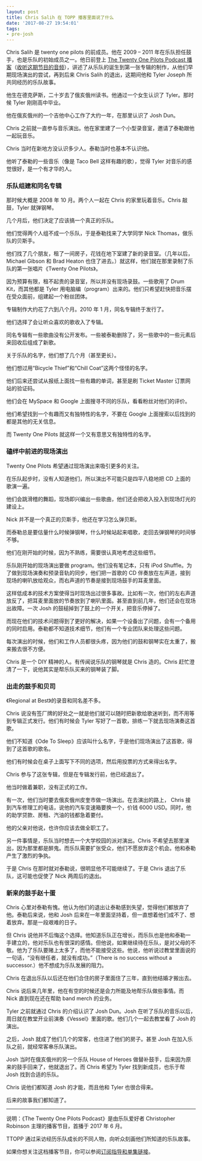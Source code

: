 ```yaml
---
layout: post
title: Chris Salih 在 TOPP 播客里面说了什么
date: '2017-08-27 19:54:01'
tags:
- pre-josh
---
```



Chris Salih 是 twenty one pilots 的前成员。他在 2009 – 2011 年在乐队担任鼓手，也是乐队的初始成员之一。他日前登上 [The Twenty One Pilots Podcast ](https://dun4real.wordpress.com/topp-archive/) [播客](https://dun4real.wordpress.com/topp-archive/)（[收听这期节目的音频](http://media.blubrry.com/21pilotspodcast/http://feeds.soundcloud.com/stream/337829411-21pilotspodcast-e05.mp3)），讲述了从乐队的诞生到第一张专辑的制作，从他们早期现场演出的尝试，再到后来 Chris Salih 的退出，这期间他和 Tyler Joseph 所共同经历的乐队故事。

他生在德克萨斯，二十岁去了俄亥俄州读书。他通过一个女生认识了 Tyler。那时候 Tyler 刚刚高中毕业。

他在俄亥俄州的一个吉他中心工作了大约一年，在那里认识了 Josh Dun。

Chris 之前就一直参与音乐演出。他在家里建了一个小型录音室，邀请了泰勒跟他一起玩音乐。

Chris 当时在新地方没认识多少人。泰勒当时也基本不认识他。

他听了泰勒的一些音乐（像是 Taco Bell 这样有趣的歌），觉得 Tyler 对音乐的感觉很好，是一个有才华的人。

### 乐队组建和同名专辑

那时候大概是 2008 年 10 月。两个人一起在 Chris 的家里玩着音乐。Chris 敲鼓，Tyler 就弹钢琴。

几个月后，他们决定了应该搞一个真正的乐队。

他们觉得两个人组不成一个乐队，于是泰勒找来了大学同学 Nick Thomas，做乐队的贝斯手。

他们找了几个朋友，租了一间房子，花钱在地下室建了新的录音室。（几年以后，Michael Gibson 和 Brad Heaton 也住了进去。）就这样，他们就在那里录制了乐队的第一张唱片《Twenty One Pilots》。

因为预算有限，租不起贵的录音室，所以并没有现场录鼓。一些歌用了 Drum Kit，而其他都是 Tyler 用电脑编（program）出来的。他们只希望赶快把音乐摆在受众面前，组建起一个粉丝团体。

专辑制作大约花了六到八个月。2010 年 1 月，同名专辑终于发行了。

他们选择了会让听众喜欢的歌收入了专辑。

同名专辑有一些歌曲没有公开发布。一些被泰勒删除了，另一些歌中的一些元素后来回收后组成了新歌。

关于乐队的名字，他们想了几个月（甚至更长）。

他们想过用“Bicycle Thief”和“Chill Coat”这两个怪怪的名字。

他们后来还尝试从报纸上面找一些有趣的单词，甚至是刷 Ticket Master 订票网站的验证码。

他们会在 MySpace 和 Google 上面搜寻不同的乐队，看看粉丝对他们的评价。

他们希望找到一个有趣而又有独特性的名字，不要在 Google 上面搜索以后找到的都是其他的无关信息。

而 Twenty One Pilots 就这样一个又有意思又有独特性的名字。

### 磕绊中前进的现场演出

Twenty One Pilots 希望通过现场演出来吸引更多的关注。

在乐队起步时，没有人知道他们，所以演出不可能只是四平八稳地把 CD 上面的歌演一遍。

他们会跳滑稽的舞蹈，现场即兴编出一些歌曲，他们还会把收入投入到现场灯光的建设上。

Nick 并不是一个真正的贝斯手，他还在学习怎么弹贝斯。

而泰勒总是要估量什么时候弹钢琴，什么时候站起来唱歌，走回去弹钢琴的时间够不够。

他们在刚开始的时候，因为不熟练，需要很认真地考虑这些细节。

乐队刚开始的现场演出要做 program。他们没有笔记本，只有 iPod Shuffle。为了做到现场演奏和预录音轨的同步，他们把一首歌的 CD 伴奏放在左声道，接到现场的喇叭放给观众，而右声道的节奏是接到现场鼓手的耳麦里面。

这样低成本的技术方案使得当时现场出过很多事故。比如有一次，他们的左右声道放反了，把耳麦里面放的节奏放到了喇叭里面。甚至直到前几年，他们还会在现场出故障。一次 Josh 的鼓槌掉到了鼓上的一个开关，把音乐停掉了。

而现在他们的技术问题得到了更好的解决，如果一个设备出了问题，会有一个备用的同时启用。泰勒都不知道技术细节，他们有一个专业团队来处理这些问题。

每次演出的时候，他们和工作人员都很头疼，因为他们的鼓和钢琴实在太重了，搬来搬去很不方便。

Chris 是一个 DIY 精神的人。有传闻说乐队的钢琴就是 Chris 造的。Chris 赶忙澄清了一下，说他其实是帮乐队买来的钢琴装了脚。

### 出走的鼓手和贝司

《Regional at Best》的录音和同名差不多。

Chris 说没有签厂牌的好处之一就是他们就可以随时把新歌给歌迷听到，而不用等到专辑正式发行。他们有时候会 Tyler 写好了一首歌，排练一下就去现场演奏这首歌。

他们不知道《Ode To Sleep》应该叫什么名字，于是他们现场演出了这首歌，得到了这首歌的歌名。

他们有时候会在桌子上面写下不同的选项，然后用投票的方式来得出名字。

Chris 参与了这张专辑，但是在专辑发行前，他已经退出了。

他当时做着兼职，没有正式的工作。

有一次，他们当时要去俄亥俄州皮奎市做一场演出。在去演出的路上， Chris 接到汽车修理工的电话，说他的汽车变速箱要换一个，价钱 6000 USD。同时，他的助学贷款、房租、汽油的钱都急着要付。

他的父亲对他说，也许你应该去做全职工了。

另一件事情是，乐队当时想去一个大学校园的派对演出。Chris 不希望去那里演出，因为那里都是醉鬼。而乐队需要扩张受众，他们不愿放弃这个机会。他和泰勒产生了激烈的争执。

于是 Chris 在那时就对泰勒说，很明显他不可能继续了。于是 Chris 退出了乐队，这可能也促使了 Nick 两周后的退出。

### 新来的鼓手赵十蛋

Chris 心里对泰勒有愧。他认为他们的退出让泰勒感到失望，觉得他们都放弃了他。泰勒后来说，他和 Josh 后来在一年里面坚持着，但一直想着他们成不了、想着放弃。那是一段艰难的日子。

但 Chris 说他并不后悔这个选择。他知道乐队正在增长，而乐队也是他和泰勒一手建立的，他对乐队也有很深的感情。但他说，如果继续待在乐队，是对父母的不敬。他为了乐队要赌上太多了，而他不能接受这些。他说，他听说过教堂里面说的一句话，“没有继任者，就没有成功。”（There is no success without a successor.）他不想成为乐队发展的阻力。

Chris 在退出乐队以后还在他们合住的房子里面住了三年，直到他结婚才搬出去。

Chris 说后来几年里，他在有空的时候还是会力所能及地帮乐队做些事情。而 Nick 直到现在还在帮助 band merch 的业务。

Tyler 之前就通过 Chris 的介绍认识了 Josh Dun。Josh 在听了乐队的音乐以后，周日就在教堂开业前演奏《Vessel》里面的歌。他们几个一起去教堂看了 Josh 的演出。

之后，Josh 就成了他们几个的常客，也住进了他们的房子。甚至 Josh 在加入乐队之前，就经常客串乐队演出。

Josh 当时在俄亥俄州的另一个乐队 House of Heroes 做替补鼓手，后来因为原来的鼓手回来了，他就退出了。而 Chris 希望为 Tyler 找到新成员，也乐于帮 Josh 找到合适的乐队。

Chris 说他们都知道 Josh 的才能，而且他和 Tyler 也很合得来。

后来的故事我们都知道了。

- - - - - -

说明：《The Twenty One Pilots Podcast》是由乐队爱好者 Christopher Robinson 主理的播客节目，首播于 2017 年 6 月。

TTOPP 通过采访经历乐队成长的不同人物，向听众刻画他们所知道的乐队故事。

如果你想关注这档播客节目，你可以参阅[订阅指导和单集链接](https://dun4real.org/topp-archive/)。


